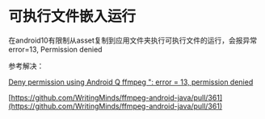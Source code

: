# 可执行文件嵌入运行

在android10有限制从asset复制到应用文件夹执行可执行文件的运行，会报异常 error=13, Permission denied

参考解决：

[Deny permission using Android Q ffmpeg ": error = 13, permission denied](https://try2explore.com/questions/11148848)

[https://github.com/WritingMinds/ffmpeg-android-java/pull/361](https://github.com/WritingMinds/ffmpeg-android-java/pull/361)
